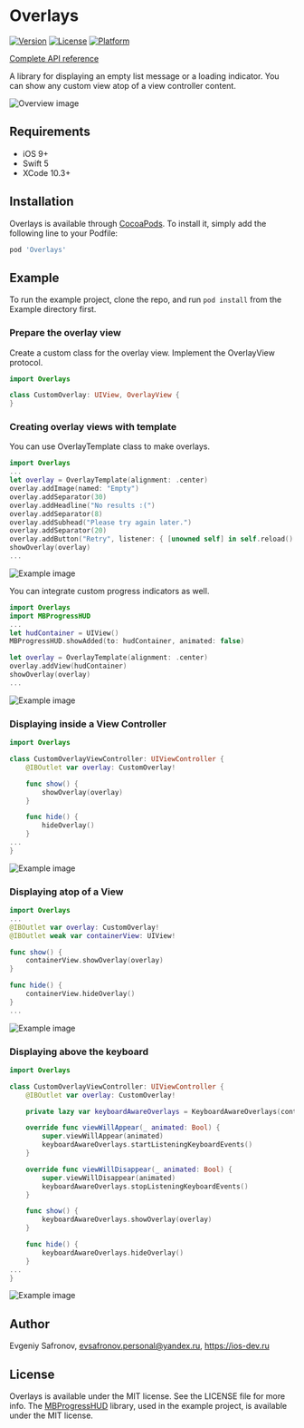 # Overlays

[![Version](https://img.shields.io/cocoapods/v/Overlays.svg?style=flat)](https://cocoapods.org/pods/Overlays)
[![License](https://img.shields.io/cocoapods/l/Overlays.svg?style=flat)](https://cocoapods.org/pods/Overlays)
[![Platform](https://img.shields.io/cocoapods/p/Overlays.svg?style=flat)](https://cocoapods.org/pods/Overlays)

[Complete API reference](https://npu3pak.github.io/ios-lib-overlays/index.html)

A library for displaying an empty list message or a loading indicator. You can show any custom view atop of a view controller content.

![Overview image](https://raw.githubusercontent.com/npu3pak/ios-lib-overlays/master/Images/Overview.gif)

## Requirements
- iOS 9+
- Swift 5
- XCode 10.3+

## Installation

Overlays is available through [CocoaPods](https://cocoapods.org). To install
it, simply add the following line to your Podfile:

```ruby
pod 'Overlays'
```

## Example

To run the example project, clone the repo, and run `pod install` from the Example directory first.

### Prepare the overlay view

Create a custom class for the overlay view. Implement the OverlayView protocol.

```swift
import Overlays

class CustomOverlay: UIView, OverlayView {
}
```

### Creating overlay views with template

You can use OverlayTemplate class to make overlays.

```swift
import Overlays
...
let overlay = OverlayTemplate(alignment: .center)
overlay.addImage(named: "Empty")
overlay.addSeparator(30)
overlay.addHeadline("No results :(")
overlay.addSeparator(8)
overlay.addSubhead("Please try again later.")
overlay.addSeparator(20)
overlay.addButton("Retry", listener: { [unowned self] in self.reload() })
showOverlay(overlay)
...
```

![Example image](https://raw.githubusercontent.com/npu3pak/ios-lib-overlays/master/Images/OverlayTemplate.png)

You can integrate custom progress indicators as well.

```swift
import Overlays
import MBProgressHUD
...
let hudContainer = UIView()
MBProgressHUD.showAdded(to: hudContainer, animated: false)

let overlay = OverlayTemplate(alignment: .center)
overlay.addView(hudContainer)
showOverlay(overlay)
...
```

![Example image](https://raw.githubusercontent.com/npu3pak/ios-lib-overlays/master/Images/MBProgressHUD.png)

### Displaying inside a View Controller

```swift
import Overlays

class CustomOverlayViewController: UIViewController {
    @IBOutlet var overlay: CustomOverlay!

    func show() {
        showOverlay(overlay)
    }

    func hide() {
        hideOverlay()
    }
...
}
```

![Example image](https://raw.githubusercontent.com/npu3pak/ios-lib-overlays/master/Images/ViewController.gif)

### Displaying atop of a View

```swift
import Overlays
...
@IBOutlet var overlay: CustomOverlay!
@IBOutlet weak var containerView: UIView!

func show() {
    containerView.showOverlay(overlay)
}

func hide() {
    containerView.hideOverlay()
}
...
```

![Example image](https://raw.githubusercontent.com/npu3pak/ios-lib-overlays/master/Images/View.gif)

### Displaying above the keyboard

```swift
import Overlays

class CustomOverlayViewController: UIViewController {
    @IBOutlet var overlay: CustomOverlay!

    private lazy var keyboardAwareOverlays = KeyboardAwareOverlays(controller: self)

    override func viewWillAppear(_ animated: Bool) {
        super.viewWillAppear(animated)
        keyboardAwareOverlays.startListeningKeyboardEvents()
    }

    override func viewWillDisappear(_ animated: Bool) {
        super.viewWillDisappear(animated)
        keyboardAwareOverlays.stopListeningKeyboardEvents()
    }

    func show() {
        keyboardAwareOverlays.showOverlay(overlay)
    }

    func hide() {
        keyboardAwareOverlays.hideOverlay()
    }
...
}
```

![Example image](https://raw.githubusercontent.com/npu3pak/ios-lib-overlays/master/Images/AboveKeyboard.gif)

## Author

Evgeniy Safronov, evsafronov.personal@yandex.ru, https://ios-dev.ru

## License

Overlays is available under the MIT license. See the LICENSE file for more info.
The [MBProgressHUD](https://github.com/jdg/MBProgressHUD) library, used in the example project, is available under the MIT license.
